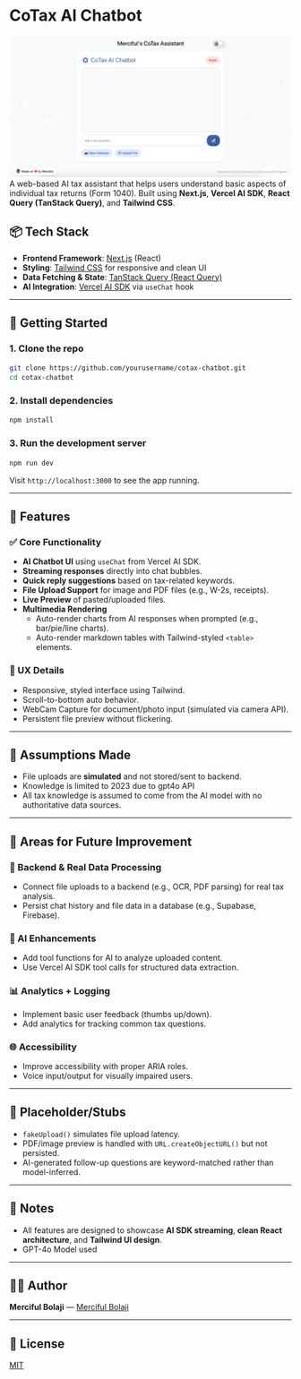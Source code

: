 # CoTax AI Chatbot
![CoTax Pic.png)](https://raw.githubusercontent.com/MercifulB/Tax-Chatbot/refs/heads/main/CoTax%20Pic.png)
A web-based AI tax assistant that helps users understand basic aspects of individual tax returns (Form 1040). Built using **Next.js**, **Vercel AI SDK**, **React Query (TanStack Query)**, and **Tailwind CSS**.

## 📦 Tech Stack
- **Frontend Framework**: [Next.js](https://nextjs.org/) (React)
- **Styling**: [Tailwind CSS](https://tailwindcss.com/) for responsive and clean UI
- **Data Fetching & State**: [TanStack Query (React Query)](https://tanstack.com/query/latest)
- **AI Integration**: [Vercel AI SDK](https://sdk.vercel.ai/) via `useChat` hook

---

## 🚀 Getting Started

### 1. Clone the repo
```bash
git clone https://github.com/yourusername/cotax-chatbot.git
cd cotax-chatbot
```

### 2. Install dependencies
```bash
npm install
```

### 3. Run the development server
```bash
npm run dev
```

Visit `http://localhost:3000` to see the app running.

---

## 🧠 Features

### ✅ Core Functionality
- **AI Chatbot UI** using `useChat` from Vercel AI SDK.
- **Streaming responses** directly into chat bubbles.
- **Quick reply suggestions** based on tax-related keywords.
- **File Upload Support** for image and PDF files (e.g., W-2s, receipts).
- **Live Preview** of pasted/uploaded files.
- **Multimedia Rendering**
  - Auto-render charts from AI responses when prompted (e.g., bar/pie/line charts).
  - Auto-render markdown tables with Tailwind-styled `<table>` elements.

### 🎯 UX Details
- Responsive, styled interface using Tailwind.
- Scroll-to-bottom auto behavior.
- WebCam Capture for document/photo input (simulated via camera API).
- Persistent file preview without flickering.

---

## 🧪 Assumptions Made
- File uploads are **simulated** and not stored/sent to backend.
- Knowledge is limited to 2023 due to gpt4o API
- All tax knowledge is assumed to come from the AI model with no authoritative data sources.

---

## 🚧 Areas for Future Improvement

### 🔁 Backend & Real Data Processing
- Connect file uploads to a backend (e.g., OCR, PDF parsing) for real tax analysis.
- Persist chat history and file data in a database (e.g., Supabase, Firebase).

### 🧠 AI Enhancements
- Add tool functions for AI to analyze uploaded content.
- Use Vercel AI SDK tool calls for structured data extraction.

### 📊 Analytics + Logging
- Implement basic user feedback (thumbs up/down).
- Add analytics for tracking common tax questions.

### 🌐 Accessibility
- Improve accessibility with proper ARIA roles.
- Voice input/output for visually impaired users.

---

## 📄 Placeholder/Stubs
- `fakeUpload()` simulates file upload latency.
- PDF/image preview is handled with `URL.createObjectURL()` but not persisted.
- AI-generated follow-up questions are keyword-matched rather than model-inferred.

---

## 📌 Notes
- All features are designed to showcase **AI SDK streaming**, **clean React architecture**, and **Tailwind UI design**.
- GPT-4o Model used
---

## 👨‍💻 Author
**Merciful Bolaji** — <a href="https://mercifulbolaji.netlify.app/" target="_blank">Merciful Bolaji</a>

---

## 📝 License
[MIT](https://choosealicense.com/licenses/mit/)


